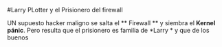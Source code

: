 #Larry PLotter y el Prisionero del firewall

UN supuesto hacker maligno se salta el ** Firewall ** y siembra el **Kernel pánic**.
Pero resulta que el prisionero es familia de *Larry * y que de los buenos

